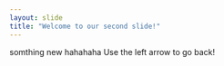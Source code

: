 ```yaml
---
layout: slide
title: "Welcome to our second slide!"
---
```

somthing new hahahaha
Use the left arrow to go back!
